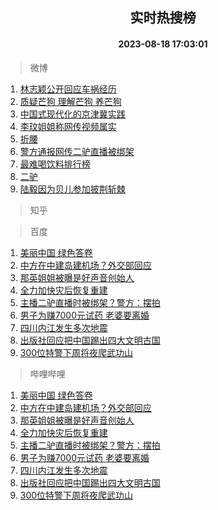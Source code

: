 <div align="center"><h2>实时热搜榜</h2><h4>2023-08-18 17:03:01</h4></div>

> 微博  

1. [林志颖公开回应车祸经历](https://s.weibo.com/weibo?q=%23%E6%9E%97%E5%BF%97%E9%A2%96%E5%85%AC%E5%BC%80%E5%9B%9E%E5%BA%94%E8%BD%A6%E7%A5%B8%E7%BB%8F%E5%8E%86%23&t=31&band_rank=1&Refer=top)<br />
2. [质疑芒狗 理解芒狗 养芒狗](https://s.weibo.com/weibo?q=%E8%B4%A8%E7%96%91%E8%8A%92%E7%8B%97%20%E7%90%86%E8%A7%A3%E8%8A%92%E7%8B%97%20%E5%85%BB%E8%8A%92%E7%8B%97&t=31&band_rank=2&Refer=top)<br />
3. [中国式现代化的京津冀实践](https://s.weibo.com/weibo?q=%23%E4%B8%AD%E5%9B%BD%E5%BC%8F%E7%8E%B0%E4%BB%A3%E5%8C%96%E7%9A%84%E4%BA%AC%E6%B4%A5%E5%86%80%E5%AE%9E%E8%B7%B5%23&t=31&band_rank=3&Refer=top)<br />
4. [李玟姐姐称网传视频属实](https://s.weibo.com/weibo?q=%23%E6%9D%8E%E7%8E%9F%E5%A7%90%E5%A7%90%E7%A7%B0%E7%BD%91%E4%BC%A0%E8%A7%86%E9%A2%91%E5%B1%9E%E5%AE%9E%23&t=31&band_rank=4&Refer=top)<br />
5. [折腰](https://s.weibo.com/weibo?q=%E6%8A%98%E8%85%B0&t=31&band_rank=5&Refer=top)<br />
6. [警方通报网传二驴直播被绑架](https://s.weibo.com/weibo?q=%23%E8%AD%A6%E6%96%B9%E9%80%9A%E6%8A%A5%E7%BD%91%E4%BC%A0%E4%BA%8C%E9%A9%B4%E7%9B%B4%E6%92%AD%E8%A2%AB%E7%BB%91%E6%9E%B6%23&t=31&band_rank=6&Refer=top)<br />
7. [最难喝饮料排行榜](https://s.weibo.com/weibo?q=%E6%9C%80%E9%9A%BE%E5%96%9D%E9%A5%AE%E6%96%99%E6%8E%92%E8%A1%8C%E6%A6%9C&t=31&band_rank=7&Refer=top)<br />
8. [二驴](https://s.weibo.com/weibo?q=%E4%BA%8C%E9%A9%B4&t=31&band_rank=8&Refer=top)<br />
9. [陆毅因为贝儿参加披荆斩棘](https://s.weibo.com/weibo?q=%23%E9%99%86%E6%AF%85%E5%9B%A0%E4%B8%BA%E8%B4%9D%E5%84%BF%E5%8F%82%E5%8A%A0%E6%8A%AB%E8%8D%86%E6%96%A9%E6%A3%98%23&t=31&band_rank=9&Refer=top)<br />

> 知乎  


> 百度  

1. [美丽中国 绿色答卷](https://www.baidu.com/s?wd=%E7%BE%8E%E4%B8%BD%E4%B8%AD%E5%9B%BD+%E7%BB%BF%E8%89%B2%E7%AD%94%E5%8D%B7&sa=fyb_news&rsv_dl=fyb_news)<br />
2. [中方在中建岛建机场？外交部回应](https://www.baidu.com/s?wd=%E4%B8%AD%E6%96%B9%E5%9C%A8%E4%B8%AD%E5%BB%BA%E5%B2%9B%E5%BB%BA%E6%9C%BA%E5%9C%BA%EF%BC%9F%E5%A4%96%E4%BA%A4%E9%83%A8%E5%9B%9E%E5%BA%94&sa=fyb_news&rsv_dl=fyb_news)<br />
3. [那英姐姐被曝是好声音创始人](https://www.baidu.com/s?wd=%E9%82%A3%E8%8B%B1%E5%A7%90%E5%A7%90%E8%A2%AB%E6%9B%9D%E6%98%AF%E5%A5%BD%E5%A3%B0%E9%9F%B3%E5%88%9B%E5%A7%8B%E4%BA%BA&sa=fyb_news&rsv_dl=fyb_news)<br />
4. [全力加快灾后恢复重建](https://www.baidu.com/s?wd=%E5%85%A8%E5%8A%9B%E5%8A%A0%E5%BF%AB%E7%81%BE%E5%90%8E%E6%81%A2%E5%A4%8D%E9%87%8D%E5%BB%BA&sa=fyb_news&rsv_dl=fyb_news)<br />
5. [主播二驴直播时被绑架？警方：摆拍](https://www.baidu.com/s?wd=%E4%B8%BB%E6%92%AD%E4%BA%8C%E9%A9%B4%E7%9B%B4%E6%92%AD%E6%97%B6%E8%A2%AB%E7%BB%91%E6%9E%B6%EF%BC%9F%E8%AD%A6%E6%96%B9%EF%BC%9A%E6%91%86%E6%8B%8D&sa=fyb_news&rsv_dl=fyb_news)<br />
6. [男子为赚7000元试药 老婆要离婚](https://www.baidu.com/s?wd=%E7%94%B7%E5%AD%90%E4%B8%BA%E8%B5%9A7000%E5%85%83%E8%AF%95%E8%8D%AF+%E8%80%81%E5%A9%86%E8%A6%81%E7%A6%BB%E5%A9%9A&sa=fyb_news&rsv_dl=fyb_news)<br />
7. [四川内江发生多次地震](https://www.baidu.com/s?wd=%E5%9B%9B%E5%B7%9D%E5%86%85%E6%B1%9F%E5%8F%91%E7%94%9F%E5%A4%9A%E6%AC%A1%E5%9C%B0%E9%9C%87&sa=fyb_news&rsv_dl=fyb_news)<br />
8. [出版社回应把中国踢出四大文明古国](https://www.baidu.com/s?wd=%E5%87%BA%E7%89%88%E7%A4%BE%E5%9B%9E%E5%BA%94%E6%8A%8A%E4%B8%AD%E5%9B%BD%E8%B8%A2%E5%87%BA%E5%9B%9B%E5%A4%A7%E6%96%87%E6%98%8E%E5%8F%A4%E5%9B%BD&sa=fyb_news&rsv_dl=fyb_news)<br />
9. [300位特警下周将夜爬武功山](https://www.baidu.com/s?wd=300%E4%BD%8D%E7%89%B9%E8%AD%A6%E4%B8%8B%E5%91%A8%E5%B0%86%E5%A4%9C%E7%88%AC%E6%AD%A6%E5%8A%9F%E5%B1%B1&sa=fyb_news&rsv_dl=fyb_news)<br />

> 哔哩哔哩  

1. [美丽中国 绿色答卷](https://www.baidu.com/s?wd=%E7%BE%8E%E4%B8%BD%E4%B8%AD%E5%9B%BD+%E7%BB%BF%E8%89%B2%E7%AD%94%E5%8D%B7&sa=fyb_news&rsv_dl=fyb_news)<br />
2. [中方在中建岛建机场？外交部回应](https://www.baidu.com/s?wd=%E4%B8%AD%E6%96%B9%E5%9C%A8%E4%B8%AD%E5%BB%BA%E5%B2%9B%E5%BB%BA%E6%9C%BA%E5%9C%BA%EF%BC%9F%E5%A4%96%E4%BA%A4%E9%83%A8%E5%9B%9E%E5%BA%94&sa=fyb_news&rsv_dl=fyb_news)<br />
3. [那英姐姐被曝是好声音创始人](https://www.baidu.com/s?wd=%E9%82%A3%E8%8B%B1%E5%A7%90%E5%A7%90%E8%A2%AB%E6%9B%9D%E6%98%AF%E5%A5%BD%E5%A3%B0%E9%9F%B3%E5%88%9B%E5%A7%8B%E4%BA%BA&sa=fyb_news&rsv_dl=fyb_news)<br />
4. [全力加快灾后恢复重建](https://www.baidu.com/s?wd=%E5%85%A8%E5%8A%9B%E5%8A%A0%E5%BF%AB%E7%81%BE%E5%90%8E%E6%81%A2%E5%A4%8D%E9%87%8D%E5%BB%BA&sa=fyb_news&rsv_dl=fyb_news)<br />
5. [主播二驴直播时被绑架？警方：摆拍](https://www.baidu.com/s?wd=%E4%B8%BB%E6%92%AD%E4%BA%8C%E9%A9%B4%E7%9B%B4%E6%92%AD%E6%97%B6%E8%A2%AB%E7%BB%91%E6%9E%B6%EF%BC%9F%E8%AD%A6%E6%96%B9%EF%BC%9A%E6%91%86%E6%8B%8D&sa=fyb_news&rsv_dl=fyb_news)<br />
6. [男子为赚7000元试药 老婆要离婚](https://www.baidu.com/s?wd=%E7%94%B7%E5%AD%90%E4%B8%BA%E8%B5%9A7000%E5%85%83%E8%AF%95%E8%8D%AF+%E8%80%81%E5%A9%86%E8%A6%81%E7%A6%BB%E5%A9%9A&sa=fyb_news&rsv_dl=fyb_news)<br />
7. [四川内江发生多次地震](https://www.baidu.com/s?wd=%E5%9B%9B%E5%B7%9D%E5%86%85%E6%B1%9F%E5%8F%91%E7%94%9F%E5%A4%9A%E6%AC%A1%E5%9C%B0%E9%9C%87&sa=fyb_news&rsv_dl=fyb_news)<br />
8. [出版社回应把中国踢出四大文明古国](https://www.baidu.com/s?wd=%E5%87%BA%E7%89%88%E7%A4%BE%E5%9B%9E%E5%BA%94%E6%8A%8A%E4%B8%AD%E5%9B%BD%E8%B8%A2%E5%87%BA%E5%9B%9B%E5%A4%A7%E6%96%87%E6%98%8E%E5%8F%A4%E5%9B%BD&sa=fyb_news&rsv_dl=fyb_news)<br />
9. [300位特警下周将夜爬武功山](https://www.baidu.com/s?wd=300%E4%BD%8D%E7%89%B9%E8%AD%A6%E4%B8%8B%E5%91%A8%E5%B0%86%E5%A4%9C%E7%88%AC%E6%AD%A6%E5%8A%9F%E5%B1%B1&sa=fyb_news&rsv_dl=fyb_news)<br />
